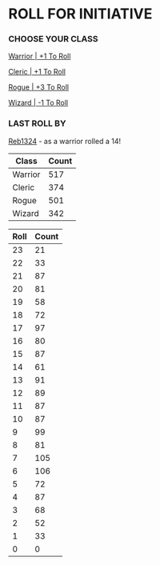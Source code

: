 # ROLL FOR INITIATIVE
### CHOOSE YOUR CLASS

[Warrior | +1 To Roll](https://github.com/benjaminsampica/benjaminsampica/issues/new?title=roll%7Cwarrior&body=Just+click+%27Submit+new+issue%27.)

[Cleric | +1 To Roll](https://github.com/benjaminsampica/benjaminsampica/issues/new?title=roll%7Ccleric&body=Just+click+%27Submit+new+issue%27.)

[Rogue | +3 To Roll](https://github.com/benjaminsampica/benjaminsampica/issues/new?title=roll%7Crogue&body=Just+click+%27Submit+new+issue%27.)

[Wizard | -1 To Roll](https://github.com/benjaminsampica/benjaminsampica/issues/new?title=roll%7Cwizard&body=Just+click+%27Submit+new+issue%27.)
### LAST ROLL BY
[Reb1324](https://www.github.com/Reb1324) - as a warrior rolled a 14!

|Class|Count|
|-|-|
|Warrior|517|
|Cleric|374|
|Rogue|501|
|Wizard|342|

|Roll|Count|
|-|-|
|23|21
|22|33
|21|87
|20|81
|19|58
|18|72
|17|97
|16|80
|15|87
|14|61
|13|91
|12|89
|11|87
|10|87
|9|99
|8|81
|7|105
|6|106
|5|72
|4|87
|3|68
|2|52
|1|33
|0|0
